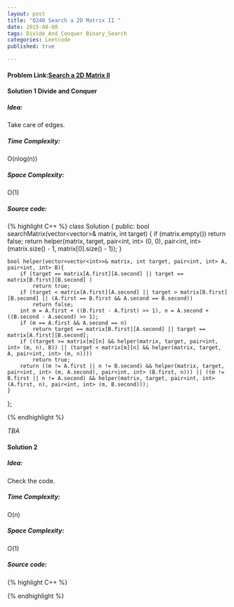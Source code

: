 ```yaml
---
layout: post
title: "Q240 Search a 2D Matrix II "
date: 2015-08-08
tags: Divide_And_Conquer Binary_Search
categories: Leetcode
published: true

---
```

#### Problem Link:[Search a 2D Matrix II ](https://leetcode.com/problems/search-a-2d-matrix-ii/) 

#### Solution 1 Divide and Conquer

##### Idea:

Take care of edges. 

##### Time Complexity:

O(nlog(n))

##### Space Complexity:

O(1)

##### Source code:
{% highlight C++ %}
class Solution {
public:
    bool searchMatrix(vector<vector<int>>& matrix, int target) {
        if (matrix.empty()) return false;
        return helper(matrix, target, pair<int, int> (0, 0), pair<int, int> (matrix.size() - 1, matrix[0].size() - 1));
    }
    
    bool helper(vector<vector<int>>& matrix, int target, pair<int, int> A, pair<int, int> B){
        if (target == matrix[A.first][A.second] || target == matrix[B.first][B.second] ) 
            return true;
        if (target < matrix[A.first][A.second] || target > matrix[B.first][B.second] || (A.first == B.first && A.second == B.second)) 
            return false;
        int m = A.first + ((B.first - A.first) >> 1), n = A.second + ((B.second - A.second) >> 1);
        if (m == A.first && A.second == n)
            return target == matrix[B.first][A.second] || target == matrix[A.first][B.second];
        if ((target >= matrix[m][n] && helper(matrix, target, pair<int, int> (m, n), B)) || (target < matrix[m][n] && helper(matrix, target, A, pair<int, int> (m, n))))
            return true;
        return ((m != A.first || n != B.second) && helper(matrix, target, pair<int, int> (m, A.second), pair<int, int> (B.first, n))) || ((m != B.first || n != A.second) && helper(matrix, target, pair<int, int> (A.first, n), pair<int, int> (m, B.second)));
    }
};

{% endhighlight %}

_TBA_

#### Solution 2 

##### Idea:

Check the code.

##### Time Complexity:

O(n)

##### Space Complexity:

O(1)

##### Source code:
{% highlight C++ %}


{% endhighlight %}